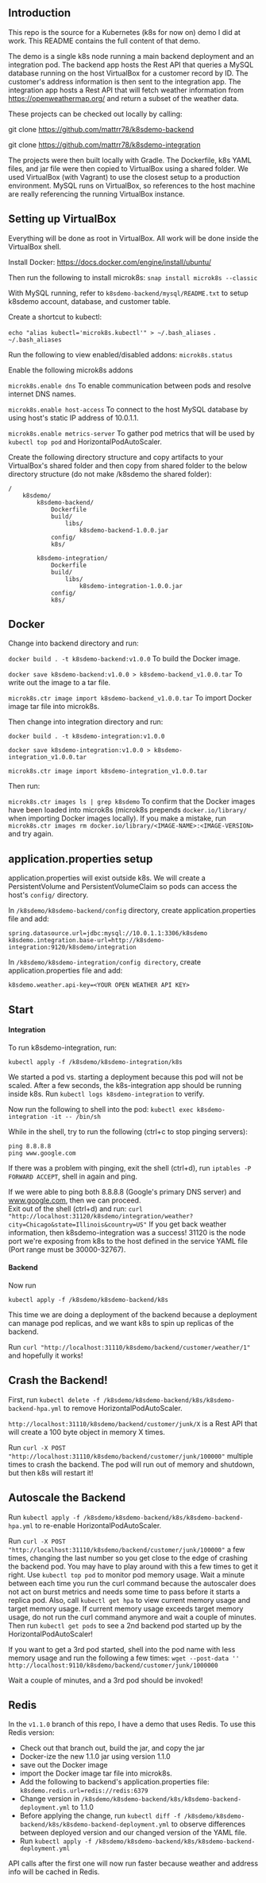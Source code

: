 ## Introduction
This repo is the source for a Kubernetes (k8s for now on) demo I did at work.  This README contains the full content of that demo.

The demo is a single k8s node running a main backend deployment and an integration pod.  The backend app hosts the Rest API that
queries a MySQL database running on the host VirtualBox for a customer record by ID.  The customer's address information
is then sent to the integration app.  The integration app hosts a Rest API that will fetch weather information from
https://openweathermap.org/ and return a subset of the weather data.

These projects can be checked out locally by calling:

git clone https://github.com/mattrr78/k8sdemo-backend

git clone https://github.com/mattrr78/k8sdemo-integration

The projects were then built locally with Gradle.  The Dockerfile, k8s YAML files, and jar file were then copied to 
VirtualBox using a shared folder.  We used VirtualBox (with Vagrant) to use the closest setup to a production environment.
MySQL runs on VirtualBox, so references to the host machine are really referencing the running VirtualBox instance.

## Setting up VirtualBox

Everything will be done as root in VirtualBox.  All work will be done inside the VirtualBox shell.

Install Docker:  https://docs.docker.com/engine/install/ubuntu/

Then run the following to install microk8s:  `snap install microk8s --classic`

With MySQL running, refer to `k8sdemo-backend/mysql/README.txt` to setup k8sdemo account, database, and customer table.

Create a shortcut to kubectl:

`echo "alias kubectl='microk8s.kubectl'" > ~/.bash_aliases`
`. ~/.bash_aliases`

Run the following to view enabled/disabled addons: `microk8s.status`

Enable the following microk8s addons

`microk8s.enable dns` To enable communication between pods and resolve internet DNS names.

`microk8s.enable host-access` To connect to the host MySQL database by using host's static IP address of 10.0.1.1.

`microk8s.enable metrics-server` To gather pod metrics that will be used by `kubectl top pod` and HorizontalPodAutoScaler.

Create the following directory structure and copy artifacts to your VirtualBox's shared folder and then copy from shared
folder to the below directory structure (do not make /k8sdemo the shared folder):

```
/
    k8sdemo/
        k8sdemo-backend/
            Dockerfile
            build/
                libs/
                    k8sdemo-backend-1.0.0.jar
            config/
            k8s/
    
        k8sdemo-integration/
            Dockerfile
            build/
                libs/
                    k8sdemo-integration-1.0.0.jar
            config/
            k8s/
```

## Docker
Change into backend directory and run:

`docker build . -t k8sdemo-backend:v1.0.0` To build the Docker image.

`docker save k8sdemo-backend:v1.0.0 > k8sdemo-backend_v1.0.0.tar`  To write out the image to a tar file.

`microk8s.ctr image import k8sdemo-backend_v1.0.0.tar` To import Docker image tar file into microk8s.

Then change into integration directory and run:

`docker build . -t k8sdemo-integration:v1.0.0`

`docker save k8sdemo-integration:v1.0.0 > k8sdemo-integration_v1.0.0.tar`

`microk8s.ctr image import k8sdemo-integration_v1.0.0.tar`

Then run:

`microk8s.ctr images ls | grep k8sdemo` To confirm that the Docker images have been loaded into microk8s 
(microk8s prepends `docker.io/library/` when importing Docker images locally).  If you make a mistake, run
`microk8s.ctr images rm docker.io/library/<IMAGE-NAME>:<IMAGE-VERSION>` and try again.

## application.properties setup

application.properties will exist outside k8s.  We will create a PersistentVolume and PersistentVolumeClaim so pods
can access the host's `config/` directory.

In `/k8sdemo/k8sdemo-backend/config` directory, create application.properties file and add:
```
spring.datasource.url=jdbc:mysql://10.0.1.1:3306/k8sdemo
k8sdemo.integration.base-url=http://k8sdemo-integration:9120/k8sdemo/integration
```

In `/k8sdemo/k8sdemo-integration/config directory`, create application.properties file and add:
```
k8sdemo.weather.api-key=<YOUR OPEN WEATHER API KEY>
```

## Start

#### Integration
To run k8sdemo-integration, run:

```
kubectl apply -f /k8sdemo/k8sdemo-integration/k8s
```

We started a pod vs. starting a deployment because this pod will not be scaled.
After a few seconds, the k8s-integration app should be running inside k8s.  Run `kubectl logs k8sdemo-integration`
to verify.

Now run the following to shell into the pod:  `kubectl exec k8sdemo-integration -it -- /bin/sh`

While in the shell, try to run the following (ctrl+c to stop pinging servers):
```
ping 8.8.8.8
ping www.google.com
```

If there was a problem with pinging, exit the shell (ctrl+d), run `iptables -P FORWARD ACCEPT`, shell in again and ping.

If we were able to ping both 8.8.8.8 (Google's primary DNS server) and www.google.com, then we can proceed.  
Exit out of the shell (ctrl+d) and run:
`curl "http://localhost:31120/k8sdemo/integration/weather?city=Chicago&state=Illinois&country=US"`  If you get back
weather information, then k8sdemo-integration was a success!  31120 is the node port we're exposing from k8s to the 
host defined in the service YAML file (Port range must be 30000-32767).  

#### Backend
Now run 
```
kubectl apply -f /k8sdemo/k8sdemo-backend/k8s
```

This time we are doing a deployment of the backend because a deployment can manage pod replicas, and we want k8s to
spin up replicas of the backend.

Run `curl "http://localhost:31110/k8sdemo/backend/customer/weather/1"` and hopefully it works!

## Crash the Backend!

First, run `kubectl delete -f /k8sdemo/k8sdemo-backend/k8s/k8sdemo-backend-hpa.yml` to remove HorizontalPodAutoScaler.

`http://localhost:31110/k8sdemo/backend/customer/junk/X` is a Rest API that will create a 100 byte object in memory X
times.

Run `curl -X POST "http://localhost:31110/k8sdemo/backend/customer/junk/100000"` multiple times to crash the backend.
The pod will run out of memory and shutdown, but then k8s will restart it!

## Autoscale the Backend

Run `kubectl apply -f /k8sdemo/k8sdemo-backend/k8s/k8sdemo-backend-hpa.yml` to re-enable HorizontalPodAutoScaler.

Run `curl -X POST "http://localhost:31110/k8sdemo/backend/customer/junk/100000"` a few times, changing the last number 
so you get close to the edge of crashing the backend pod.  You may have to play around with this a few times to get it
right.  Use `kubectl top pod` to monitor pod memory usage.  Wait a minute between each time you run the curl command
because the autoscaler does not act on burst metrics and needs some time to pass before it starts a replica pod.  Also,
call `kubectl get hpa` to view current memory usage and target memory usage.  If current memory usage exceeds target
memory usage, do not run the curl command anymore and wait a couple of minutes.  Then run `kubectl get pods` to see a
2nd backend pod started up by the HorizontalPodAutoScaler!

If you want to get a 3rd pod started, shell into the pod name with less memory usage and run the following a few times:
`wget --post-data '' http://localhost:9110/k8sdemo/backend/customer/junk/1000000`

Wait a couple of minutes, and a 3rd pod should be invoked!

## Redis

In the `v1.1.0` branch of this repo, I have a demo that uses Redis.  To use this Redis version:

* Check out that branch out, build the jar, and copy the jar
* Docker-ize the new 1.1.0 jar using version 1.1.0 
* save out the Docker image
* import the Docker image tar file into microk8s.
* Add the following to backend's application.properties file:
  `k8sdemo.redis.url=redis://redis:6379`
* Change version in `/k8sdemo/k8sdemo-backend/k8s/k8sdemo-backend-deployment.yml` to 1.1.0
* Before applying the change, run `kubectl diff -f /k8sdemo/k8sdemo-backend/k8s/k8sdemo-backend-deployment.yml` to
  observe differences between deployed version and our changed version of the YAML file.
* Run `kubectl apply -f /k8sdemo/k8sdemo-backend/k8s/k8sdemo-backend-deployment.yml`

API calls after the first one will now run faster because weather and address info will be cached in Redis.